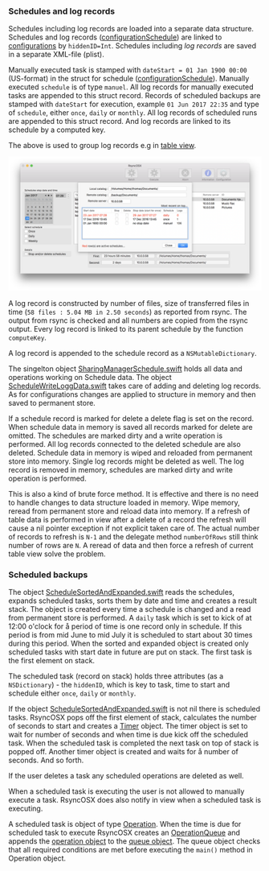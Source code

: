 ### Schedules and log records

Schedules including log records are loaded into a separate data structure. Schedules and log records  ([configurationSchedule](https://github.com/rsyncOSX/RsyncOSX/blob/master/RsyncOSX/configurationSchedule.swift)) are linked to [configurations](https://github.com/rsyncOSX/RsyncOSX/blob/master/RsyncOSX/configuration.swift) by `hiddenID=Int`. Schedules including *log records* are saved in a separate XML-file (plist).

Manually executed task is stamped with `dateStart = 01 Jan 1900 00:00` (US-format) in the struct for schedule ([configurationSchedule](https://github.com/rsyncOSX/RsyncOSX/blob/master/RsyncOSX/configurationSchedule.swift)). Manually executed `schedule` is of type `manuel`. All log records for manually executed tasks are appended to this struct record. Records of scheduled backups are stamped with `dateStart` for execution, example `01 Jun 2017 22:35` and type of `schedule`, either `once`, `daily` or `monthly`. All log records of scheduled runs are appended to this struct record. And log records are linked to its schedule by a computed key.

The above is used to group log records e.g in [table view](https://rsyncosx.github.io/Documentation/docs/ScheduleTasks.html).

![Main view](../../screenshots/master/scheduling/schedule4.png)

A log record is constructed by number of files, size of transferred files in time (`58 files : 5.04 MB in 2.50 seconds`) as reported from rsync. The output from rsync is checked and all numbers are copied from the rsync output. Every log record is linked to its parent schedule by the function `computeKey`.

A log record is appended to the schedule record as a `NSMutableDictionary`.

The singelton object [SharingManagerSchedule.swift](https://github.com/rsyncOSX/RsyncOSX/blob/master/RsyncOSX/SharingManagerSchedule.swift) holds all data and operations working on Schedule data. The object [ScheduleWriteLoggData.swift](https://github.com/rsyncOSX/RsyncOSX/blob/master/RsyncOSX/ScheduleWriteLoggData.swift) takes care of adding and deleting log records. As for configurations changes are applied to structure in memory and then saved to permanent store.

If a schedule record is marked for delete a delete flag is set on the record. When schedule data in memory is saved all records marked for delete are omitted. The schedules are marked dirty and a write operation is performed. All log records connected to the deleted schedule are also deleted. Schedule data in memory is wiped and reloaded from permanent store into memory. Single log records might be deleted as well. The log record is removed in memory, schedules are marked dirty and write operation is performed.

This is also a kind of brute force method. It is effective and there is no need to handle changes to data structure loaded in memory. Wipe memory, reread from permanent store and reload data into memory. If a refresh of table data is performed in view after a delete of a record the refresh will cause a nil pointer exception if not explicit taken care of. The actual number of records to refresh is `N-1` and the delegate method `numberOfRows` still think number of rows are `N`. A reread of data and then force a refresh of current table view solve the problem.

### Scheduled backups

The object [ScheduleSortedAndExpanded.swift](https://github.com/rsyncOSX/RsyncOSX/blob/master/RsyncOSX/ScheduleSortedAndExpanded.swift) reads the schedules, expands scheduled tasks, sorts them by date and time and creates a result stack. The object is created every time a schedule is changed and a read from permanent store is performed. A `daily` task which is set to kick of at 12:00 o'clock for å period of time is one record only in schedule. If this period is from mid June to mid July it is scheduled to start about 30 times during this period. When the sorted and expanded object is created only scheduled tasks with start date in future are put on stack. The first task is the first element on stack.

The scheduled task (record on stack) holds three attributes (as a `NSDictionary`) -  the `hiddenID`, which is key to task, time to start and schedule either `once`, `daily` or `monthly`.

If the object [ScheduleSortedAndExpanded.swift](https://github.com/rsyncOSX/RsyncOSX/blob/master/RsyncOSX/ScheduleSortedAndExpanded.swift) is not nil there is scheduled tasks. RsyncOSX pops off the first element of stack, calculates the number of seconds to start and creates a [Timer](https://developer.apple.com/documentation/foundation/timer) object. The timer object is set to wait for number of seconds and when time is due kick off the scheduled task. When the scheduled task is completed the next task on top of stack is popped off. Another timer object is created and waits for å number of seconds. And so forth.

If the user deletes a task any scheduled operations are deleted as well.

When a scheduled task is executing the user is not allowed to manually execute a task. RsyncOSX does also notify in view when a scheduled task is executing.

A scheduled task is object of type [Operation](https://developer.apple.com/documentation/foundation/operation). When the time is due for scheduled task to execute RsyncOSX creates an [OperationQueue](https://developer.apple.com/documentation/foundation/operationqueue) and appends the [operation object](https://github.com/rsyncOSX/RsyncOSX/blob/master/RsyncOSX/executeTask.swift) to the [queue object](https://github.com/rsyncOSX/RsyncOSX/blob/master/RsyncOSX/ScheduleOperation.swift). The queue object checks that all required conditions are met before executing the `main()` method in Operation object.
